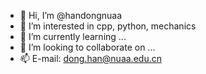 - 👋 Hi, I’m @handongnuaa
- 👀 I’m interested in cpp, python, mechanics
- 🌱 I’m currently learning ...
- 💞️ I’m looking to collaborate on ...
- 📫 E-mail: dong.han@nuaa.edu.cn

<!---
handongnuaa/handongnuaa is a ✨ special ✨ repository because its `README.md` (this file) appears on your GitHub profile.
You can click the Preview link to take a look at your changes.
--->
